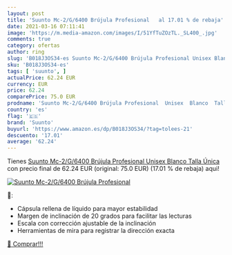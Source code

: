 ```yaml
---
layout: post
title: 'Suunto Mc-2/G/6400 Brújula Profesional   al 17.01 % de rebaja'
date: 2021-03-16 07:11:41
image: 'https://m.media-amazon.com/images/I/51YfTuZOzTL._SL400_.jpg'
comments: true
category: ofertas
author: ring
slug: 'B018J3OS34-es Suunto Mc-2/G/6400 Brújula Profesional Unisex Blanco Talla...'
sku: 'B018J3OS34-es'
tags: [ 'suunto', ]
actualPrice: 62.24 EUR
currency: EUR
price: 62.24
comparePrice: 75.0 EUR
prodname: 'Suunto Mc-2/G/6400 Brújula Profesional  Unisex  Blanco  Talla Única'
country: 'es'
flag: '🇪🇸'
brand: 'Suunto'
buyurl: 'https://www.amazon.es/dp/B018J3OS34/?tag=tolees-21'
descuento: '17.01'
average: '62.24'
---
```


Tienes [Suunto Mc-2/G/6400 Brújula Profesional  Unisex  Blanco  Talla Única](https://www.amazon.es/dp/B018J3OS34/?tag=tolees-21) con precio final de  62.24 EUR (original: 75.0 EUR) (17.01 %  de rebaja) aqui!

[![Suunto Mc-2/G/6400 Brújula Profesional  ](https://m.media-amazon.com/images/I/51YfTuZOzTL._SL400_.jpg)](https://www.amazon.es/dp/B018J3OS34/?tag=tolees-21)

🔎:

- Cápsula rellena de líquido para mayor estabilidad
- Margen de inclinación de 20 grados para facilitar las lecturas
- Escala con corrección ajustable de la inclinación
- Herramientas de mira para registrar la dirección exacta

[🛒 Comprar!!!](https://www.amazon.es/dp/B018J3OS34/?tag=tolees-21)
